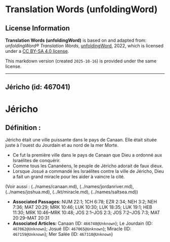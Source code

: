 # Translation Words (unfoldingWord)

## License Information

**Translation Words (unfoldingWord)** is based on and adapted from: _unfoldingWord® Translation Words_, [unfoldingWord](https://unfoldingword.org/utw), 2022, which is licensed under a [CC BY-SA 4.0 license](https://creativecommons.org/licenses/by-sa/4.0/legalcode.en).

This markdown version (created `2025-10-16`) is provided under the same license.



--------------------------------

## Jéricho (id: 467041)

Jéricho
=======

Définition :
------------

Jéricho était une ville puissante dans le pays de Canaan. Elle était située juste à l'ouest du Jourdain et au nord de la mer Morte.

* Ce fut la première ville dans le pays de Canaan que Dieu a ordonné aux Israélites de conquérir.
* Comme tous les Cananéens, le peuple de Jéricho adorait de faux dieux.
* Lorsque Josué a commandé les Israélites contre la ville de Jéricho, Dieu a fait un grand miracle pour les aider à vaincre la cité.

(Voir aussi : (../names/canaan.md), (../names/jordanriver.md), (../names/joshua.md), (../kt/miracle.md), (../names/saltsea.md))

* **Associated Passages:** NUM 22:1; 1CH 6:78; EZR 2:34; NEH 3:2; NEH 7:36; MAT 20:29; MRK 10:46; LUK 10:30; LUK 18:35; LUK 19:1; HEB 11:30; MRK 10:46–MRK 10:48; JOS 2:1–JOS 2:3; JOS 7:2–JOS 7:3; MAT 20:29–MAT 20:31
* **Associated Articles:** Canaan (ID: `466740@Unknown`); Le Jourdain (ID: `467062@Unknown`); Josué (ID: `467065@Unknown`); Miracle (ID: `467159@Unknown`); Mer Salée (ID: `467310@Unknown`)

